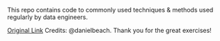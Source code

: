 This repo contains code to commonly used techniques & methods used regularly by data engineers.

[Original Link](https://github.com/danielbeach/data-engineering-practice)
Credits: @danielbeach. Thank you for the great exercises!
